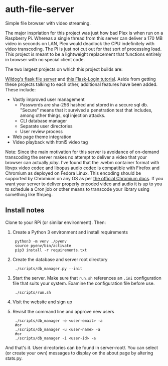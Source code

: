# auth-file-server

Simple file browser with video streaming.

The major inspriation for this project was just how bad Plex is when run on a Raspberry Pi. Whereas a single thread from this server can deliver a 170 MB video in seconds on LAN, Plex would deadlock the CPU indefinitely with video transcoding. The Pi is just not cut out for that sort of processing load. This project is meant to be a lightweight replacement that functions entirely in browser with no special client code.

The two largest projects on which this project builds are:

[Wildog's flask file server](https://github.com/Wildog/flask-file-server) and [this Flask-Login tutorial](https://www.digitalocean.com/community/tutorials/how-to-add-authentication-to-your-app-with-flask-login). Aside from getting these projects talking to each other, additional features have been added. These include:

- Vastly improved user management
    - Passwords are sha-256 hashed and stored in a secure sql db. "Secure" means that it survived a penetration test that includes, among other things, sql injection attacks.
    - CLI database manager
    - Separate user directories
    - User review process
- Web page theme integration
- Video playback with html5 video tag

Note: Since the main motivation for this server is avoidance of on-demand transcoding the server makes no attempt to deliver a video that your browser can actually *play*. I've found that the .webm container format with libvpx video codec and libopus audio codec is compatible with Firefox and Chromium as deployed on Fedora Linux. This encoding should be supported by Chromium on any OS as per [the official Chromium docs](https://www.chromium.org/audio-video/). If you want your server to deliver properly encoded video and audio it is up to you to schedule a Cron job or other means to transcode your library using something like ffmpeg.

## Install notes

Clone to your RPi (or similar environment). Then:

1. Create a Python 3 environment and install requirements

        python3 -m venv ./pyenv
        source pyenv/bin/activate
        pip3 install -r requirements.txt

2. Create the database and server root directory

        ./scripts/db_manager.py --init

3. Start the server. Make sure that `run.sh` references an `.ini` configuration file that suits your system. Examine the configuration file before use.

        ./scripts/run.sh

4. Visit the website and sign up
5. Revisit the command line and approve new users

        ./scripts/db_manager -e <user-email> -a
        #or
        ./scripts/db_manager -u <user-name> -a
        #or
        ./scripts/db_manager -i <user-id> -a

And that's it. User directories can be found in server-root/<user-id>. You can select (or create your own) messages to display on the about page by altering stats.py.
